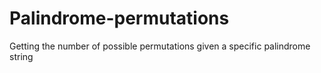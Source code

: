 # Palindrome-permutations
Getting the number of possible permutations given a specific palindrome string

